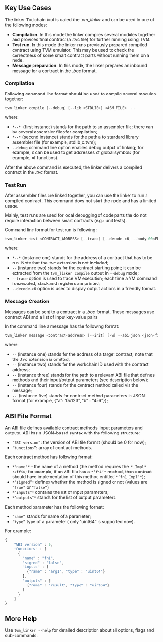 ## Key Use Cases

The linker Toolchain tool is called the *tvm_linker* and can be used in one of the following modes:

- **Compilation**. In this mode the linker compiles several modules together and provides final contract (a .tvc file) for further running using TVM.
- **Test run**. In this mode the linker runs previously prepared compiled contract using TVM emulator. This may be used to check the correctness of some smart contract parts without running them on a node.
- **Message preparation**. In this mode, the linker prepares an inbound message for a contract in the *.boc* format.

### Compilation

Following command line format should be used to compile several modules together:

```scala
tvm_linker compile [--debug] [--lib <STDLIB>] <ASM_FILE> ...

```

where:

- `*--* `(first instance) stands for the path to an assembler file; there can be several assembler files for compilation;
- `*--*` (second instance) stands for the path a to standard library assembler file (for example, stdlib_c.tvm);
- `--debug` command line option enables debug output of linking; for example, it can be used to get addresses of global symbols (for example, of functions).

After the above command is executed, the linker delivers a compiled contract in the *.tvc* format.

### Test Run

After assembler files are linked together, you can use the linker to run a compiled contract. This command does not start the node and has a limited usage.

Mainly, test runs are used for local debugging of code parts the do not require interaction between smart contracts (e.g.: unit tests).

Command line format for test run is following:

```scala
tvm_linker test <CONTRACT_ADDRESS> [--trace] [--decode-c6] --body 00<ENTRY_ADDRESS>

```

where:

- `*--*` (instance one) stands for the address of a contract that has to be run. Note that the .tvc extension is not included;
- `--` (instance two) stands for the contract starting point; it can be extracted from the `tvm_linker compile` output in `--debug` mode;
- `--trace` option is used to trace VM execution; each time a VM command is executed, stack and registers are printed;
- `--decode-c6` option is used to display output actions in a friendly format.

### Message Creation

Messages can be sent to a contract in a *.boc* format. These messages use contract ABI and a list of input key-value pairs.

In the command line a message has the following format:

```scala
tvm_linker message <contract-address> [--init] [-w] --abi-json <json-file-with-abi> --abi-method <method-name> --abi-params <json-string-with-params>
```

where:

- `--` (instance one) stands for the address of a target contract; note that the .tvc extension is omitted;
- `--` (instance two) stands for the workchain ID used with the contract address;
- `--` (instance three) stands for the path to a relevant ABI file that defines methods and their input/output parameters (see description below);
- `--` (instance four) stands for the contract method called via the message;
- `-- `(instance five) stands for contract method parameters in JSON format (for example, {“a”: “0x123”, “b” : “456”});

## ABI File Format

An ABI file defines available contract methods, input parameters and outputs. ABI has a JSON-based syntax with the following structure:

- `“ABI version”`: the version of ABI file format (should be 0 for now);
- `“functions”`: array of contract methods.

Each contract method has following format:

- `*"name"*` - the name of a method (the method requires the` *_Impl* suffix`; for example, if an ABI file has a `*‘fn1’*` method, then contract should have implementation of this method entitled `*‘fn1_Impl’*`);
- `*“signed”*` defines whether the method is signed or not (values are `“true"` or `“false”`)
- `*“inputs”*` contains the list of input parameters;
- `*“outputs”*` stands for the list of output parameters.

Each method parameter has the following format:

- `“name”` stands for name of a parameter;
- `“type”` type of a parameter ( only “uint64” is supported now).

For example:

```javascript
{
    "ABI version" : 0,
    "functions" : [
      {
        "name" : "fn1",
        "signed" : "false",
        "inputs" : [
          {"name" : "arg1", "type" : "uint64"}
        ],
        "outputs" : [
          {"name" : "result", "type" : "uint64"}
        ]
      }
    ]
}
```

## More Help

Use `tvm_linker --help` for detailed description about all options, flags and sub-commands.